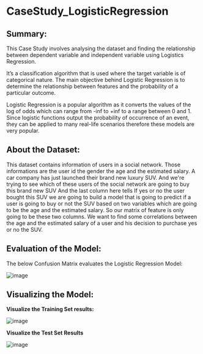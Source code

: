 # CaseStudy_LogisticRegression

## Summary:

This Case Study involves analysing the dataset and finding the relationship between dependent variable and independent variable using Logistics Regression.

It’s a classification algorithm that is used where the target variable is of categorical nature. The main objective behind Logistic Regression is to determine the relationship between features and the probability of a particular outcome.

Logistic Regression is a popular algorithm as it converts the values of the log of odds which can range from -inf to +inf to a range between 0 and 1.
Since logistic functions output the probability of occurrence of an event, they can be applied to many real-life scenarios therefore these models are very popular.


## About the Dataset:

This dataset contains information of users in a social network. Those informations are the user id the gender the age and the estimated salary. A car company has just launched their brand new luxury SUV. And we're trying to see which of these users of the social network are going to buy this brand new SUV And the last column here tells If yes or no the user bought this SUV we are going to build a model that is going to predict if a user is going to buy or not the SUV based on two variables which are going to be the age and the estimated salary. So our matrix of feature is only going to be these two columns. We want to find some correlations between the age and the estimated salary of a user and his decision to purchase yes or no the SUV.


## Evaluation of the Model:

The below Confusion Matrix evaluates the Logistic Regression Model:

![image](https://user-images.githubusercontent.com/85822284/204106025-5ba9e2ed-9407-41a8-9153-9f975e94685b.png)


## Visualizing the Model:

**Visualize the Training Set results:**

![image](https://user-images.githubusercontent.com/85822284/204106063-efb4d465-22a5-46ca-913b-77e3678a6371.png)


**Visualize the Test Set Results**

![image](https://user-images.githubusercontent.com/85822284/204106089-154039f1-84c0-4bfd-9e1c-788c4a7d56b1.png)


